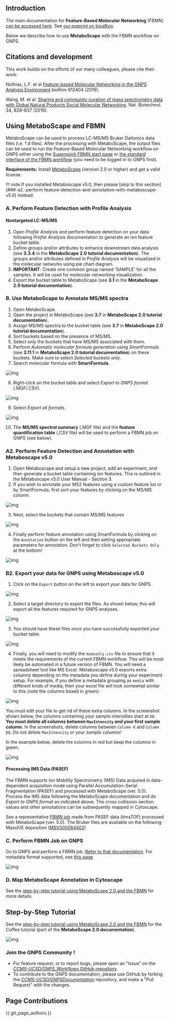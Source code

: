 ## Introduction

The main documentation for **Feature-Based Molecular Networking** (FBMN) [can be accessed here](featurebasedmolecularnetworking.md). See [our preprint on bioaRxiv](https://www.biorxiv.org/content/10.1101/812404v1).

Below we describe how to use **MetaboScape** with the FBMN workflow on GNPS.


## Citations and development

This work builds on the efforts of our many colleagues, please cite their work:

Nothias, L.F. et al [Feature-based Molecular Networking in the GNPS Analysis Environment](https://www.biorxiv.org/content/10.1101/812404v1) bioRxiv 812404 (2019).

Wang, M. et al. [Sharing and community curation of mass spectrometry data with Global Natural Products Social Molecular Networking](https://doi.org/10.1038/nbt.3597). Nat. Biotechnol. 34, 828–837 (2016).


## Using MetaboScape and FBMN

MetaboScape can be used to process LC-MS/MS Bruker Daltonics data files (i.e. *.d files). After the processing with MetaboScape, the output files can be used to run the Feature-Based Molecular Networking workflow on GNPS either using the [Superquick FBMN start page](https://gnps-quickstart.ucsd.edu/) or [the standard interface of the FBMN workflow](https://gnps.ucsd.edu/ProteoSAFe/index.jsp?params=%7B%22workflow%22:%22FEATURE-BASED-MOLECULAR-NETWORKING%22,%22library_on_server%22:%22d.speclibs;%22%7D) (you need to be logged in to GNPS first).

**Requirements:** 
Install [MetaboScape](https://www.bruker.com/products/mass-spectrometry-and-separations/ms-software/metaboscape/overview.html) (version 2.0 or higher) and get a valid license.

!!! note
    If you installed Metaboscape v5.0, then please [skip to this section](###-a2.-perform feature-detection-and-annotation-with-metaboscape-v5.0) instead.  

### A. Perform Feature Detection with Profile Analysis

#### Nontargeted LC-MS/MS
1. Open *Profile Analysis* and perform feature detection on your data following *Profile Analysis* documentation to generate an ion feature bucket table.
2. Define groups and/or attributes to enhance downstream data analysis (see **3.3.4** in the **MetaboScape 2.0 tutorial documentation**). The groups and/or attributes defined in *Profile Analysis* will be visualized in the molecular networks using pie chart diagram.
3. **IMPORTANT**: Create one common group named 'SAMPLE' for all the samples. It will be used for molecular networking visualization.
4. Export the bucket table to MetaboScape (see **3.1** in the **MetaboScape 2.0 tutorial documentation**).

### B. Use MetaboScape to Annotate MS/MS spectra
1. Open MetaboScape.
2. Open the project in MetaboScape (see **3.7** in **MetaboScape 2.0 tutorial documentation**).
3. Assign MS/MS spectra to the bucket table (see **3.7** in **MetaboScape 2.0 tutorial documentation**).
4. Sort buckets based on the presence of MS/MS.
5. Select only the buckets that have MS/MS associated with them.
6. Perform *Automatic molecular formula generation using SmartFormula* (see **3.11.1** in **MetaboScape 2.0 tutorial documentation**) on these buckets. Make sure to select *Selected buckets only*.
7. Search molecular formula with **SmartFormula**.

![img](img/metaboscapeexportforgnps/Metabo_2.PNG)

8. Right-click on the bucket table and select *Export to GNPS format* (.MGF/.CSV).

![img](img/metaboscapeexportforgnps/Metabo_3.png)

9. Select *Export all formats*.

![img](img/metaboscapeexportforgnps/Metabo_4.PNG)

10. The **MS/MS spectral summary** (.MGF file) and the **feature quantification table** (.CSV file) will be used to perform a FBMN job on GNPS (see below).


### A2. Perform Feature Detection and Annotation with Metaboscape v5.0
1. Open Metaboscape and setup a new project, add an experiment, and then generate a bucket table containing ion features. This is outlined in the Metaboscape v5.0 User Manual - Section 3.
2. If you wish to annotate your MS2 features using a custom feature list or by SmartFormula, first sort your features by clicking on the MS/MS column.  

![img](img/metaboscapeexportforgnps/metabo_v5_sort_by_msms.png)

3. Next, select the buckets that contain MS/MS features  

![img](img/metaboscapeexportforgnps/metabo_v5_select_msms_buckets_only.png)

4. Finally perform feature annotation using SmartFormula by clicking on the `Annotation` button on the left and then setting appropriate parameters for annotation. Don't forget to click `Selected Buckets Only` at the bottom!  

![img](img/metaboscapeexportforgnps/metabo_v5_annotate_with_SmartFormula.png)

### B2. Export your data for GNPS using Metaboscape v5.0  

1. Click on the `Export` button on the left to export your data for GNPS.  

![img](img/metaboscapeexportforgnps/metabo_v5_export_menu.png)

2. Select a target directory to export the files. As shown below, this will export all the features required for GNPS analyses. 

![img](img/metaboscapeexportforgnps/metabo_v5_export_dialog_box.png)

3. You should have these files once you have successfully exported your bucket table.

![img](img/metaboscapeexportforgnps/metabo_v5_exported_files.png)

4. Finally, you will need to modify the `msmsonly.csv` file to ensure that it meets the requirements of the current FBMN workflow. This will be most likely be automated in a future version of FBMN. You will need a spreadsheet tool like MS Excel. Metaboscape v5.0 exports extra columns depending on the metadata you define during your experiment setup. For example, if you define a metadata grouping as `media` with different kinds of media, then your excel file will look somewhat similar to this (note the columns boxed in green):

![img](img/metaboscapeexportforgnps/metabo_v5_extra_columns_example.png)

You must edit your file to get rid of these extra columns. In the screenshot shown below, the columns containing your sample intensities start at `DQ`. **You must delete all columns between  `MaxIntensity` and your first sample column.** In the screenshots, delete columns between `Column K` and `Column DQ`. _Do not delete `MaxIntensity` or your sample columns!_ 

In the example below, delete the columns in red but keep the columns in green.

![img](img/metaboscapeexportforgnps/metabo_v5_extra_column_columns_to_delete.png)

#### Processing IMS Data (PASEF)

The FBMN supports Ion Mobility Spectrometry (IMS) Data acquired in data-dependent acquisition mode using Parallel Accumulation-Serial Fragmentation (PASEF) and processed with MetaboScape (ver. 5.0). Process the IMS data following the MetaboScape documentation and do *Export to GNPS format* as indicated above. The cross collission section values and other annotations can be subsequently mapped in Cytoscape.

See a representative [FBMN job](https://gnps.ucsd.edu/ProteoSAFe/status.jsp?task=0d89db67b0974939a91cb7d5bfe87072) made from PASEF data (timsTOF) processed with MetaboScape (ver. 5.0). The Bruker files are available on the following MassIVE deposition ([MSV000084402](https://gnps.ucsd.edu/ProteoSAFe/result.jsp?task=36fea50f5e7b4a049d336f28c5884ff9&view=advanced_view))


### C. Perform FBMN Job on GNPS
Go to GNPS and perform a FBMN job. [Refer to that documentation](featurebasedmolecularnetworking.md). For metadata format supported, see [this page](metadata.md)

![img](img/metaboscapeexportforgnps/quickstart_metaboscape.png)

### D. Map MetaboScape Annotation in Cytoscape
See the [step-by-step tutorial using MetaboScape 2.0 and the FBMN](tutorials/coffee-tutorial-metaboscape.md) for more details.


## Step-by-Step Tutorial
See the [step-by-step tutorial using MetaboScape 2.0 and the FBMN](tutorials/coffee-tutorial-metaboscape.md) for the Coffee tutorial (part of the **MetaboScape 2.0 documentation**).

![img](img/metaboscapeexportforgnps/Cyto13.PNG)

### Join the GNPS Community !

- For feature request, or to report bugs, please open an "Issue" on the [*CCMS-UCSD/GNPS_Workflows* GitHub repository](https://github.com/CCMS-UCSD/GNPS_Workflows).
- To contribute to the GNPS documentation, please use GitHub by forking the [*CCMS-UCSD/GNPSDocumentation*](https://github.com/CCMS-UCSD/GNPSDocumentation) repository, and make a "Pull Request" with the changes.

## Page Contributions

{{ git_page_authors }}
